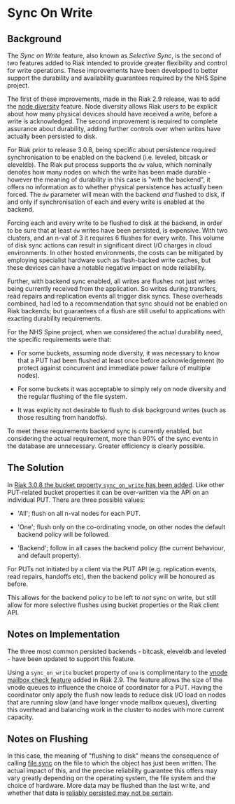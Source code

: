 # Sync On Write

## Background

The _Sync on Write_ feature, also known as _Selective Sync_, is the second of two features added to Riak intended to provide greater flexibility and control for write operations.  These improvements have been developed to better support the durability and availability guarantees required by the NHS Spine project.  

The first of these improvements, made in the Riak 2.9 release, was to add the [node diversity](Node-Diversity.md#node-diversity) feature.  Node diversity allows Riak users to be explicit about how many physical devices should have received a write, before a write is acknowledged.  The second improvement is required to complete assurance about durability, adding further controls over when writes have actually been persisted to disk.

For Riak prior to release 3.0.8, being specific about persistence required synchronisation to be enabled on the backend (i.e. leveled, bitcask or eleveldb).  The Riak put process supports the `dw` value, which nominally denotes how many nodes on which the write has been made durable - however the meaning of durability in this case is "with the backend", it offers no information as to whether physical persistence has actually been forced.  The `dw` parameter will mean with the backend *and* flushed to disk, if and only if synchronisation of each and every write is enabled at the backend.

Forcing each and every write to be flushed to disk at the backend, in order to be sure that at least `dw` writes have been persisted, is expensive.  With two clusters, and an n-val of 3 it requires 6 flushes for every write.  This volume of disk sync actions can result in significant direct I/O charges in cloud environments.  In other hosted environments, the costs can be mitigated by employing specialist hardware such as flash-backed write caches, but these devices can have a notable negative impact on node reliability.

Further, with backend sync enabled, all writes are flushes not just writes being currently received from the application.  So writes during transfers, read repairs and replication events all trigger disk syncs.  These overheads combined, had led to a recommendation that sync should not be enabled on Riak backends; but guarantees of a flush are still useful to applications with exacting durability requirements.

For the NHS Spine project, when we considered the actual durability need, the specific requirements were that:

- For some buckets, assuming node diversity, it was necessary to know that a PUT had been flushed at least once before acknowledgement (to protect against concurrent and immediate power failure of multiple nodes).

- For some buckets it was acceptable to simply rely on node diversity and the regular flushing of the file system.

- It was explicity not desirable to flush to disk background writes (such as those resulting from handoffs).

To meet these requirements backend sync is currently enabled, but considering the actual requirement, more than 90% of the sync events in the database are unnecessary.  Greater efficiency is clearly possible.

## The Solution

In [Riak 3.0.8 the bucket property `sync_on_write` has been added](https://github.com/basho/riak_kv/pull/1794).  Like other PUT-related bucket properties it can be over-written via the API on an individual PUT.  There are three possible values:

- 'All'; flush on all n-val nodes for each PUT.

- 'One'; flush only on the co-ordinating vnode, on other nodes the default backend policy will be followed.

- 'Backend'; follow in all cases the backend policy (the current behaviour, and default property).

For PUTs not initiated by a client via the PUT API (e.g. replication events, read repairs, handoffs etc), then the backend policy will be honoured as before.

This allows for the backend policy to be left to *not* sync on write, but still allow for more selective flushes using bucket properties or the Riak client API.

## Notes on Implementation

The three most common persisted backends - bitcask, eleveldb and leveled - have been updated to support this feature.  

Using a `sync_on_write` bucket property of `one` is complimentary to the [vnode mailbox check feature](https://github.com/basho/riak_kv/pull/1670) added in Riak 2.9.  The feature allows the size of the vnode queues to influence the choice of coordinator for a PUT.  Having the coordinator only apply the flush now leads to reduce disk I/O load on nodes that are running slow (and have longer vnode mailbox queues), diverting this overhead and balancing work in the cluster to nodes with more current capacity.

## Notes on Flushing

In this case, the meaning of "flushing to disk"  means the consequence of calling [file sync](http://erlang.org/doc/man/file.html#sync-1) on the file to which the object has just been written.  The actual impact of this, and the precise reliability guarantee this offers may vary greatly depending on the operating system, the file system and the choice of hardware.  More data may be flushed than the last write, and whether that data is [reliably persisted may not be certain](https://danluu.com/file-consistency/).  
